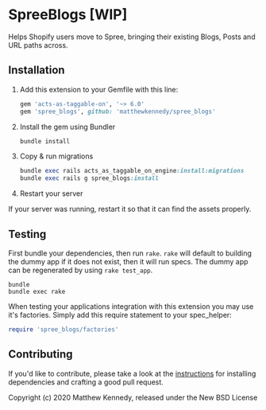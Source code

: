 # SpreeBlogs [WIP]

Helps Shopify users move to Spree, bringing their existing Blogs, Posts and URL paths across.

## Installation

1. Add this extension to your Gemfile with this line:

    ```ruby
    gem 'acts-as-taggable-on', '~> 6.0'
    gem 'spree_blogs', github: 'matthewkennedy/spree_blogs'
    ```

2. Install the gem using Bundler

    ```ruby
    bundle install
    ```

3. Copy & run migrations

    ```ruby
    bundle exec rails acts_as_taggable_on_engine:install:migrations
    bundle exec rails g spree_blogs:install
    ```

4. Restart your server

  If your server was running, restart it so that it can find the assets properly.

## Testing

First bundle your dependencies, then run `rake`. `rake` will default to building the dummy app if it does not exist, then it will run specs. The dummy app can be regenerated by using `rake test_app`.

```shell
bundle
bundle exec rake
```

When testing your applications integration with this extension you may use it's factories.
Simply add this require statement to your spec_helper:

```ruby
require 'spree_blogs/factories'
```

## Contributing

If you'd like to contribute, please take a look at the
[instructions](CONTRIBUTING.md) for installing dependencies and crafting a good
pull request.

Copyright (c) 2020 Matthew Kennedy, released under the New BSD License
